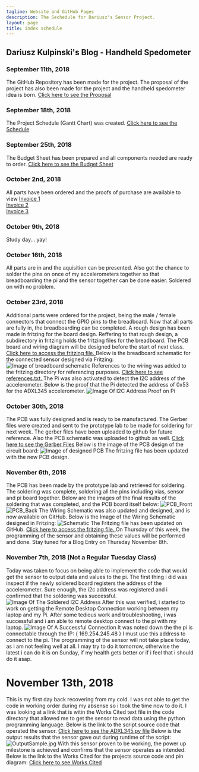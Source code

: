 ```yaml
---
tagline: Website and GitHub Pages
description: The Sechedule for Dariusz's Sensor Project.
layout: page
title: index schedule
---
```


Dariusz Kulpinski's Blog - Handheld Spedometer
----------------------------------------------

### September 11th, 2018

The GitHub Repository has been made for the project. The proposal of the project has also been made for the project
and the handheld spedometer idea is born. [Click here to see the Proposal](https://github.com/BlueDaroosh/handheldSpedometer/blob/master/Documentation/ProposalContentStudentNameRev02.xlsx)

### September 18th, 2018

The Project Schedule (Gantt Chart) was created. [Click here to see the Schedule](https://github.com/BlueDaroosh/handheldSpedometer/blob/master/Documentation/Accelerometer%20Project.mpp)

### September 25th, 2018

The Budget Sheet has been prepared and all components needed are ready to order.
[Click here to see the Budget Sheet](https://github.com/BlueDaroosh/handheldSpedometer/blob/master/Documentation/PartCostSheetForSpeedometer.xlsx)

### October 2nd, 2018

All parts have been ordered and the proofs of purchase are available to view
[Invoice 1](https://github.com/BlueDaroosh/handheldSpedometer/blob/master/Documentation/invoice1.png)  
[Invoice 2](https://github.com/BlueDaroosh/handheldSpedometer/blob/master/Documentation/invoice2.png)  
[Invoice 3](https://github.com/BlueDaroosh/handheldSpedometer/blob/master/Documentation/invoice3.png)

### October 9th, 2018
Study day... yay!

### October 16th, 2018
All parts are in and the aquisition can be presented. Also got the chance to solder the pins on once of my accelerometers together so that breadboarding the pi and the sensor together can be done easier. Soldered on with no problem.

### October 23rd, 2018
Additional parts were ordered for the project, being the male / female connectors that connect the GPIO pins to the breadboard. Now that all parts are fully in, the breadboarding can be completed. A rough design has been made in fritzing for the board design. Reffering to that rough design, a subdirectory in fritzing holds the fritzing files for the breadboard. The PCB board and wiring diagram will be designed before the start of next class. [Click here to access the fritzing file. ](https://github.com/BlueDaroosh/handheldSpedometer/blob/master/fritzing/handheldspedo.fzz)
Below is the breadboard schematic for the connected sensor designed via Fritzing:
![Image of breadboard schematic](https://github.com/BlueDaroosh/handheldSpedometer/blob/master/fritzing/handheldspedo_bb.jpg)
References to the wiring was added to the fritzing directory for referencing purposes. [Click here to see references.txt. ](https://github.com/BlueDaroosh/handheldSpedometer/blob/master/fritzing/wiringreferences.txt)
The Pi was also activated to detect the I2C address of the accelerometer. Below is the proof that the Pi detected the address of 0x53 for the ADXL345 accelerometer.
![Image Of I2C Address Proof on Pi](https://github.com/BlueDaroosh/handheldSpedometer/blob/master/Documentation/image1.JPG)

### October 30th, 2018
The PCB was fully designed and is ready to be manufactured. The Gerber files were created and sent to the prototype lab to be made for soldering for next week. The gerber files have been uploaded to github for future reference. Also the PCB schematic was uploaded to github as well. [Click here to see the Gerber Files](https://github.com/BlueDaroosh/handheldSpedometer/tree/master/GerberFiles)
Below is the image of the PCB design of the circuit board:
![Image of designed PCB](https://github.com/BlueDaroosh/handheldSpedometer/blob/master/fritzing/handheldspedo_pcb.jpg)
The fritzing file has been updated with the new PCB design.

### November 6th, 2018
The PCB has been made by the prototype lab and retrieved for soldering. The soldering was complete, soldering all the pins including vias, sensor and pi board together. Below are the images of the final results of the soldering that was completed, and the PCB board itself below:
![PCB_Front](https://github.com/BlueDaroosh/handheldSpedometer/blob/master/Documentation/PCB_Front.JPG)
![PCB_Back](https://github.com/BlueDaroosh/handheldSpedometer/blob/master/Documentation/PCB_Back.JPG)
The Wiring Schematic was also updated and designed, and is now available on GitHub. Below is the Image of the Wiring Schematic designed in Fritzing:
![Schematic](https://github.com/BlueDaroosh/handheldSpedometer/blob/master/fritzing/handheldspedo_schem.jpg)
The Fritzing file has been updated on GitHub. [Click here to access the fritzing file. ](https://github.com/BlueDaroosh/handheldSpedometer/blob/master/fritzing/handheldspedo.fzz)
On Thursday of this week, the programming of the sensor and obtaining these values will be performed and done. Stay tuned for a Blog Entry on Thursday November 8th.

### November 7th, 2018 (Not a Regular Tuesday Class)
Today was taken to focus on being able to implement the code that would get the sensor to output data and values to the pi. The first thing i did was inspect if the newly soldered board registers the address of the accelerometer. Sure enough, the i2c address was registered and i confirmed that the soldering was successful.
![Image Of The Soldered I2C Address](https://github.com/BlueDaroosh/handheldSpedometer/blob/master/Documentation/IMG_9533.JPG)
After this was verified, i started to work on getting the Remote Desktop Connection working between my laptop and my Pi. After some tedious work and troubleshooting, i was successful and i am able to remote desktop connect to the pi with my laptop.
![Image Of A Successful Connection](https://github.com/BlueDaroosh/handheldSpedometer/blob/master/Documentation/IMG_9534.JPG)
It was noted down the the pi is connectable through the IP: { 169.254.245.48 } I must use this address to connect to the pi. The programming of the sensor will not take place today, as i am not feeling well at all. I may try to do it tomorrow, otherwise the latest i can do it is on Sunday, if my health gets better or if i feel that i should do it asap.

# November 13th, 2018
This is my first day back recovering from my cold. I was not able to get the code in working order during my absense so i took the time now to do it. I was looking at a link that is witin the Works Cited text file in the code directory that allowed me to get the sensor to read data using the python programming language. Below is the link to the script source code that operated the sensor.
[Click here to see the ADXL345.py file](https://github.com/BlueDaroosh/handheldSpedometer/blob/master/Code/ADXL345.py)
Below is the output results that the sensor gave out during runtime of the script:
![OutputSample.jpg](https://github.com/BlueDaroosh/handheldSpedometer/blob/master/Code/OutputCapture.JPG)
With this sensor proven to be working, the power up milestone is achieved and confirms that the sensor operates as intended. Below is the link to the Works Cited for the projects source code and pin diagram:
[Click here to see Works Cited](https://github.com/BlueDaroosh/handheldSpedometer/blob/master/Code/WorksCited)
